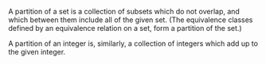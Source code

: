 A partition of a set is a collection of subsets which do not overlap,
and which between them include all of the given set. (The equivalence
classes defined by an equivalence relation on a set, form a partition of
the set.)

A partition of an integer is, similarly, a collection of integers which
add up to the given integer.
